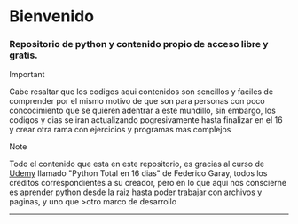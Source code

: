 # Bienvenido
### Repositorio de python y contenido propio de acceso libre y gratis.
>[!IMPORTANT]
>Cabe resaltar que los codigos aqui contenidos son sencillos y faciles de comprender por el mismo motivo de que son para personas con poco concocimiento que se quieren adentrar a este mundillo, sin embargo, los codigos y dias se iran actualizando pogresivamente hasta finalizar en el 16 y crear otra rama con ejercicios y programas mas complejos

>[!NOTE]
>Todo el contenido que esta en este repositorio, es gracias al curso de [Udemy](https://www.udemy.com/course/python->total/) llamado "Python Total en 16 dias" de Federico Garay, todos los creditos correspondientes a su creador, pero en lo que aqui nos conscierne es aprender python desde la raiz hasta poder trabajar con archivos y paginas, y uno que >otro marco de desarrollo
****
